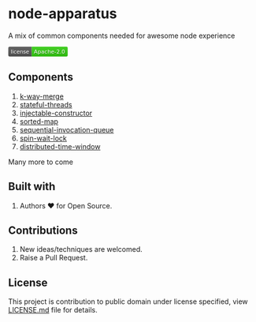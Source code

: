 # node-apparatus
A mix of common components needed for awesome node experience

<svg xmlns="http://www.w3.org/2000/svg" width="120.9" height="20" viewBox="0 0 1209 200" role="img" aria-label="license: Apache-2.0">
  <title>license: Apache-2.0</title>
  <linearGradient id="ddPBS" x2="0" y2="100%">
    <stop offset="0" stop-opacity=".1" stop-color="#EEE"/>
    <stop offset="1" stop-opacity=".1"/>
  </linearGradient>
  <mask id="PmVnz"><rect width="1209" height="200" rx="30" fill="#FFF"/></mask>
  <g mask="url(#PmVnz)">
    <rect width="476" height="200" fill="#555"/>
    <rect width="733" height="200" fill="#3C1" x="476"/>
    <rect width="1209" height="200" fill="url(#ddPBS)"/>
  </g>
  <g aria-hidden="true" fill="#fff" text-anchor="start" font-family="Verdana,DejaVu Sans,sans-serif" font-size="110">
    <text x="60" y="148" textLength="376" fill="#000" opacity="0.25">license</text>
    <text x="50" y="138" textLength="376">license</text>
    <text x="531" y="148" textLength="633" fill="#000" opacity="0.25">Apache-2.0</text>
    <text x="521" y="138" textLength="633">Apache-2.0</text>
  </g>
  
</svg>

## Components

1. [k-way-merge](https://github.com/LRagji/node-apparatus/blob/main/src/k-way-merge/readme.md)
2. [stateful-threads](https://github.com/LRagji/node-apparatus/blob/main/src/stateful-threads/readme.md)
3. [injectable-constructor](https://github.com/LRagji/node-apparatus/blob/main/src/injectable-constructor/readme.md)
4. [sorted-map](https://github.com/LRagji/node-apparatus/blob/main/src/sorted-map/readme.md)
5. [sequential-invocation-queue](https://github.com/LRagji/node-apparatus/blob/main/src/sequential-invocation-queue/readme.md)
6. [spin-wait-lock](https://github.com/LRagji/node-apparatus/blob/main/src/spin-wait-lock/readme.md)
7. [distributed-time-window](https://github.com/LRagji/node-apparatus/blob/main/src/distributed-window/readme.md)

Many more to come

## Built with

1. Authors :heart: for Open Source.

## Contributions

1. New ideas/techniques are welcomed.
2. Raise a Pull Request.

## License

This project is contribution to public domain under license specified, view [LICENSE.md](/LICENSE) file for details.